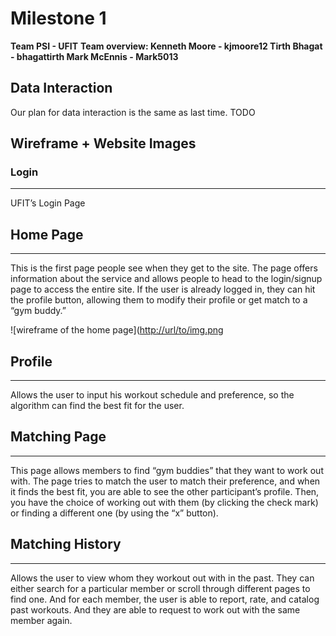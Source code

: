 # Milestone 1

**Team PSI - UFIT**
**Team overview: Kenneth Moore - kjmoore12 Tirth Bhagat - bhagattirth Mark McEnnis - Mark5013**


## Data Interaction

Our plan for data interaction is the same as last time. TODO


## Wireframe + Website Images
### Login
***



UFIT’s Login Page

## Home Page
***
This is the first page people see when they get to the site. The page offers information about the service and allows people to head to the login/signup page to access the entire site. If the user is already logged in, they can hit the profile button, allowing them to modify their profile or get match to a “gym buddy.”

![wireframe of the home page]([http://url/to/img.png](/raw_images/index.jpg)

## Profile
***
Allows the user to input his workout schedule and preference, so the algorithm can find the best fit for the user. 


## Matching Page
***
This page allows members to find “gym buddies” that they want to work out with. The page tries to match the user to match their preference, and when it finds the best fit, you are able to see the other participant’s profile. Then, you have the choice of working out with them (by clicking the check mark) or finding a different one (by using the “x” button).

## Matching History
***
Allows the user to view whom they workout out with in the past. They can either search for a particular member or scroll through different pages to find one. And for each member, the user is able to report, rate, and catalog past workouts. And they are able to request to work out with the same member again.
